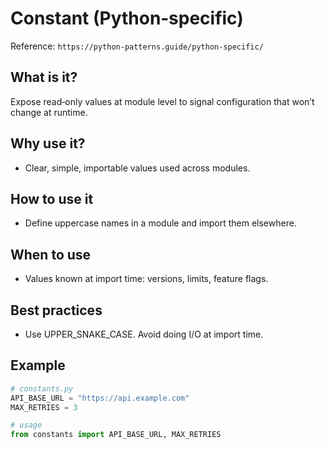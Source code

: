 # Constant (Python‑specific)

Reference: `https://python-patterns.guide/python-specific/`

## What is it?

Expose read‑only values at module level to signal configuration that won’t change at runtime.

## Why use it?

- Clear, simple, importable values used across modules.

## How to use it

- Define uppercase names in a module and import them elsewhere.

## When to use

- Values known at import time: versions, limits, feature flags.

## Best practices

- Use UPPER_SNAKE_CASE. Avoid doing I/O at import time.

## Example

```python
# constants.py
API_BASE_URL = "https://api.example.com"
MAX_RETRIES = 3

# usage
from constants import API_BASE_URL, MAX_RETRIES
```
